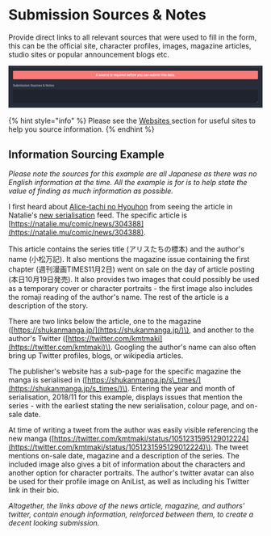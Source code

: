 # Submission Sources & Notes

Provide direct links to all relevant sources that were used to fill in the form, this can be the official site, character profiles, images, magazine articles, studio sites or popular announcement blogs etc.

![The &apos;Submission Sources &amp; Notes&apos; panel](../../.gitbook/assets/submission_source.png)

{% hint style="info" %}
Please see the [Websites ](../../before-you-begin/sourcing/websites.md)section for useful sites to help you source information.
{% endhint %}

## Information Sourcing Example

_Please note the sources for this example are all Japanese as there was no English information at the time. All the example is for is to help state the value of finding as much information as possible._  
  
I first heard about [Alice-tachi no Hyouhon](https://anilist.co/manga/104652) from seeing the article in Natalie's [new serialisation](https://natalie.mu/comic/tag/43) feed. The specific article is [https://natalie.mu/comic/news/304388](https://natalie.mu/comic/news/304388).  
  
This article contains the series title \(アリスたちの標本\) and the author's name \(小松万記\). It also mentions the magazine issue containing the first chapter \(週刊漫画TIMES11月2日\) went on sale on the day of article posting \(本日10月19日発売\). It also provides two images that could possibly be used as a temporary cover or character portraits - the first image also includes the romaji reading of the author's name. The rest of the article is a description of the story.  
  
There are two links below the article, one to the magazine \([https://shukanmanga.jp/](https://shukanmanga.jp/)\), and another to the author's Twitter \([https://twitter.com/kmtmaki](https://twitter.com/kmtmaki)\). Googling the author's name can also often bring up Twitter profiles, blogs, or wikipedia articles.  
  
The publisher's website has a sub-page for the specific magazine the manga is serialised in \([https://shukanmanga.jp/s\_times/](https://shukanmanga.jp/s_times/)\). Entering the year and month of serialisation, 2018/11 for this example, displays issues that mention the series - with the earliest stating the new serialisation, colour page, and on-sale date.  
  
At time of writing a tweet from the author was easily visible referencing the new manga \([https://twitter.com/kmtmaki/status/1051231595129012224](https://twitter.com/kmtmaki/status/1051231595129012224)\). The tweet mentions on-sale date, magazine and a description of the series. The included image also gives a bit of information about the characters and another option for character portraits. The author's twitter avatar can also be used for their profile image on AniList, as well as including his Twitter link in their bio.  
  
_Altogether, the links above of the news article, magazine, and authors' twitter, contain enough information, reinforced between them, to create a decent looking submission._

